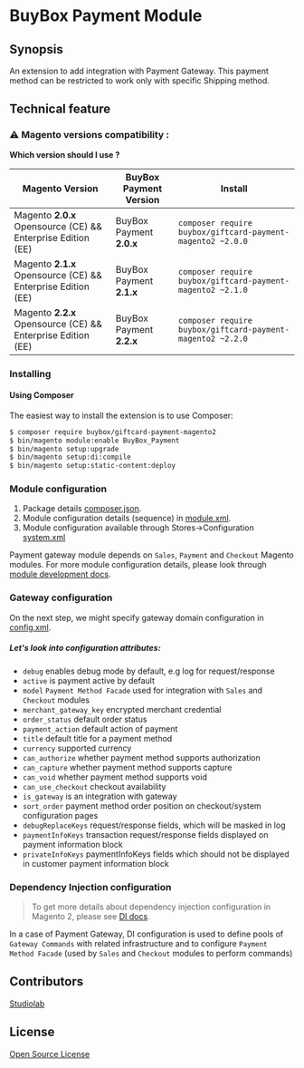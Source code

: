 # BuyBox Payment Module

## Synopsis

An extension to add integration with Payment Gateway. This payment method can be restricted to work only with specific
Shipping method.

## Technical feature

### ⚠️ Magento versions compatibility :

**Which version should I use ?**

| Magento Version                                              | BuyBox Payment Version   | Install                                                        |
|--------------------------------------------------------------|--------------------------|----------------------------------------------------------------|
| Magento **2.0.x** Opensource (CE) && Enterprise Edition (EE) | BuyBox Payment **2.0.x** | ```composer require buybox/giftcard-payment-magento2 ~2.0.0``` |
| Magento **2.1.x** Opensource (CE) && Enterprise Edition (EE) | BuyBox Payment **2.1.x** | ```composer require buybox/giftcard-payment-magento2 ~2.1.0``` |
| Magento **2.2.x** Opensource (CE) && Enterprise Edition (EE) | BuyBox Payment **2.2.x** | ```composer require buybox/giftcard-payment-magento2 ~2.2.0``` |

### Installing

#### Using Composer
The easiest way to install the extension is to use Composer:

```bash
$ composer require buybox/giftcard-payment-magento2
$ bin/magento module:enable BuyBox_Payment
$ bin/magento setup:upgrade
$ bin/magento setup:di:compile
$ bin/magento setup:static-content:deploy
```


### Module configuration

1. Package details [composer.json](composer.json).
2. Module configuration details (sequence) in [module.xml](etc/module.xml).
3. Module configuration available through Stores->Configuration [system.xml](etc/adminhtml/system.xml)

Payment gateway module depends on `Sales`, `Payment` and `Checkout` Magento modules. For more module configuration
details, please look
through [module development docs](http://devdocs.magento.com/guides/v2.0/extension-dev-guide/module-load-order.html).

### Gateway configuration

On the next step, we might specify gateway domain configuration in [config.xml](etc/config.xml).

##### Let's look into configuration attributes:

* <code>debug</code> enables debug mode by default, e.g log for request/response
* <code>active</code> is payment active by default
* <code>model</code> `Payment Method Facade` used for integration with `Sales` and `Checkout` modules
* <code>merchant_gateway_key</code> encrypted merchant credential
* <code>order_status</code> default order status
* <code>payment_action</code> default action of payment
* <code>title</code> default title for a payment method
* <code>currency</code> supported currency
* <code>can_authorize</code> whether payment method supports authorization
* <code>can_capture</code> whether payment method supports capture
* <code>can_void</code> whether payment method supports void
* <code>can_use_checkout</code> checkout availability
* <code>is_gateway</code> is an integration with gateway
* <code>sort_order</code> payment method order position on checkout/system configuration pages
* <code>debugReplaceKeys</code> request/response fields, which will be masked in log
* <code>paymentInfoKeys</code> transaction request/response fields displayed on payment information block
* <code>privateInfoKeys</code> paymentInfoKeys fields which should not be displayed in customer payment information
  block

### Dependency Injection configuration

> To get more details about dependency injection configuration in Magento 2, please see [DI docs](http://devdocs.magento.com/guides/v2.0/extension-dev-guide/depend-inj.html).

In a case of Payment Gateway, DI configuration is used to define pools of `Gateway Commands` with related infrastructure
and to configure `Payment Method Facade` (used by `Sales` and `Checkout` modules to perform commands)


## Contributors

[Studiolab](https://studiolab.fr)

## License

[Open Source License](LICENSE.txt)